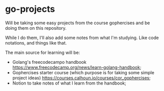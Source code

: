 # go-projects
Will be taking some easy projects from the course gophercises and be doing them on this repository.

While I do them, I'll also add some notes from what I'm studying. Like code notations, and things like that. 

The main source for learning will be:
  * Golang's freecodecampo handbook https://www.freecodecamp.org/news/learn-golang-handbook;
  * Gophercises starter course (which purpose is for taking some simple project ideas) https://courses.calhoun.io/courses/cor_gophercises;
  * Notion to take notes of what I learn from the handbook;
